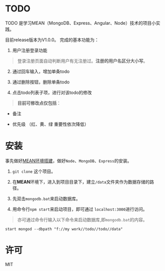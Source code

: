 # TODO

TODO 是学习MEAN（MongoDB、Express、Angular、Node）技术的项目小实践。

目前release版本为V1.0.0。
完成的基本功能为：

1. 用户注册登录功能

> 登录注册页面自动判断用户有无注册过。**注册的用户名区分大小写**。

2. 通过回车输入，增加单条todo

3. 通过删除按钮，删除单条todo

4. 点击todo列表子项，进行对该todo的修改

> **目前可修改点仅包括**：

 - 备注

- 优先级 （红、黄、绿 重要性依次降低）


# 安装

事先做好[MEAN环境搭建](https://www.zybuluo.com/Tingglelaoo/note/175242)，做好`Node`、`MongoDB`、`Express`的安装。

1. `git clone` 这个项目。

2. 在**MEAN**环境下，进入到项目目录下，建立`/data`文件夹作为数据存储的路径。

3. 先双击`mongodb.bat`来启动数据库。

4. 用命令行`npm start`来启动项目，即可通过 `localhost:3000`进行访问。


> 亦可通过命令行输入以下命令来启动数据库,即`mongodb.bat`的内容。

```
start mongod --dbpath "f://my work//todo//todo//data"
```

# 许可

MIT
